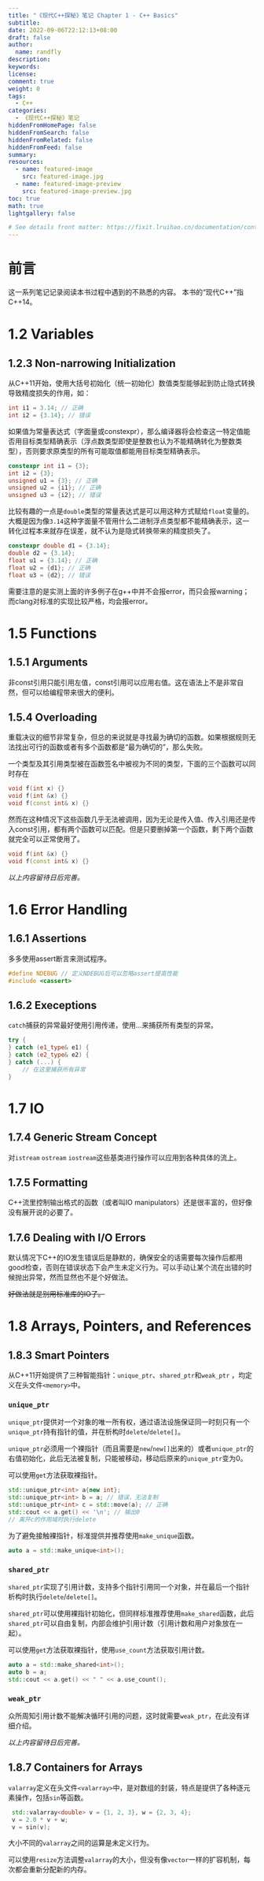 ```yaml
---
title: "《现代C++探秘》笔记 Chapter 1 - C++ Basics"
subtitle:
date: 2022-09-06T22:12:13+08:00
draft: false
author:
  name: randfly
description:
keywords:
license:
comment: true
weight: 0
tags:
  - C++
categories:
  - 《现代C++探秘》笔记
hiddenFromHomePage: false
hiddenFromSearch: false
hiddenFromRelated: false
hiddenFromFeed: false
summary:
resources:
  - name: featured-image
    src: featured-image.jpg
  - name: featured-image-preview
    src: featured-image-preview.jpg
toc: true
math: true
lightgallery: false

# See details front matter: https://fixit.lruihao.cn/documentation/content-management/introduction/#front-matter
---
```


<!--more-->

# 前言
这一系列笔记记录阅读本书过程中遇到的不熟悉的内容。
本书的“现代C++”指C++14。
# 1.2 Variables
## 1.2.3 Non-narrowing Initialization
从C++11开始，使用大括号初始化（统一初始化）数值类型能够起到防止隐式转换导致精度损失的作用，如：
```cpp
int i1 = 3.14; // 正确
int i2 = {3.14}; // 错误
```
如果值为常量表达式（字面量或constexpr），那么编译器将会检查这一特定值能否用目标类型精确表示（浮点数类型即使是整数也认为不能精确转化为整数类型），否则要求原类型的所有可能取值都能用目标类型精确表示。
```cpp
constexpr int i1 = {3};
int i2 = {3};
unsigned u1 = {3}; // 正确
unsigned u2 = {i1}; // 正确
unsigned u3 = {i2}; // 错误
```
比较有趣的一点是`double`类型的常量表达式是可以用这种方式赋给`float`变量的。大概是因为像`3.14`这种字面量不管用什么二进制浮点类型都不能精确表示，这一转化过程本来就存在误差，就不认为是隐式转换带来的精度损失了。
```cpp
constexpr double d1 = {3.14};
double d2 = {3.14};
float u1 = {3.14}; // 正确
float u2 = {d1}; // 正确
float u3 = {d2}; // 错误
```
需要注意的是实测上面的许多例子在g++中并不会报error，而只会报warning；而clang对标准的实现比较严格，均会报error。

# 1.5 Functions
## 1.5.1 Arguments
非const引用只能引用左值，const引用可以应用右值。这在语法上不是非常自然，但可以给编程带来很大的便利。
## 1.5.4 Overloading
重载决议的细节非常复杂，但总的来说就是寻找最为确切的函数。如果根据规则无法找出可行的函数或者有多个函数都是“最为确切的”，那么失败。

一个类型及其引用类型被在函数签名中被视为不同的类型，下面的三个函数可以同时存在
```cpp
void f(int x) {}
void f(int &x) {}
void f(const int& x) {}
```
然而在这种情况下这些函数几乎无法被调用，因为无论是传入值、传入引用还是传入const引用，都有两个函数可以匹配。但是只要删掉第一个函数，剩下两个函数就完全可以正常使用了。
```cpp
void f(int &x) {}
void f(const int& x) {}
```

*以上内容留待日后完善。*

# 1.6 Error Handling
## 1.6.1 Assertions
多多使用assert断言来测试程序。
```cpp
#define NDEBUG // 定义NDEBUG后可以忽略assert提高性能
#include <cassert>
```
## 1.6.2 Execeptions
`catch`捕获的异常最好使用引用传递，使用...来捕获所有类型的异常。
```cpp
try {
} catch (e1_type& e1) {
} catch (e2_type& e2) {
} catch (...) {
    // 在这里捕获所有异常
}
```

# 1.7 IO
## 1.7.4 Generic Stream Concept
对`istream` `ostream` `iostream`这些基类进行操作可以应用到各种具体的流上。
## 1.7.5 Formatting
C++流里控制输出格式的函数（或者叫IO manipulators）还是很丰富的，但好像没有展开说的必要了。
## 1.7.6 Dealing with I/O Errors
默认情况下C++的IO发生错误后是静默的，确保安全的话需要每次操作后都用good检查，否则在错误状态下会产生未定义行为。可以手动让某个流在出错的时候抛出异常，然而显然也不是个好做法。

~~好做法就是别用标准库的IO了。~~

# 1.8 Arrays, Pointers, and References
## 1.8.3 Smart Pointers
从C++11开始提供了三种智能指针：`unique_ptr`、`shared_ptr`和`weak_ptr` ，均定义在头文件`<memory>`中。

### `unique_ptr`

`unique_ptr`提供对一个对象的唯一所有权，通过语法设施保证同一时刻只有一个`unique_ptr`持有指针的值，并在析构时`delete`/`delete[]`。

`unique_ptr`必须用一个裸指针（而且需要是`new`/`new[]`出来的）或者`unique_ptr`的右值初始化，此后无法被复制，只能被移动，移动后原来的`unique_ptr`变为0。

可以使用`get`方法获取裸指针。
```cpp
std::unique_ptr<int> a{new int};
std::unique_ptr<int> b = a; // 错误，无法复制
std::unique_ptr<int> c = std::move(a); // 正确
std::cout << a.get() << '\n'; // 输出0
// 离开c的作用域时执行delete
```

为了避免接触裸指针，标准提供并推荐使用`make_unique`函数。
```cpp
auto a = std::make_unique<int>();
```

### `shared_ptr`
`shared_ptr`实现了引用计数，支持多个指针引用同一个对象，并在最后一个指针析构时执行`delete`/`delete[]`。

`shared_ptr`可以使用裸指针初始化，但同样标准推荐使用`make_shared`函数，此后`shared_ptr`可以自由复制，内部会维护引用计数（引用计数和用户对象放在一起）。

可以使用`get`方法获取裸指针，使用`use_count`方法获取引用计数。
```cpp
auto a = std::make_shared<int>();
auto b = a;
std::cout << a.get() << " " << a.use_count();
```

### `weak_ptr`
众所周知引用计数不能解决循环引用的问题，这时就需要`weak_ptr`，在此没有详细介绍。

*以上内容留待日后完善。*

## 1.8.7 Containers for Arrays
`valarray`定义在头文件`<valarray>`中，是对数组的封装，特点是提供了各种逐元素操作，包括`sin`等函数。
```cpp
 std::valarray<double> v = {1, 2, 3}, w = {2, 3, 4};
 v = 2.0 * v + w;
 v = sin(v);
```
大小不同的`valarray`之间的运算是未定义行为。

可以使用`resize`方法调整`valarray`的大小，但没有像`vector`一样的扩容机制，每次都会重新分配新的内存。

